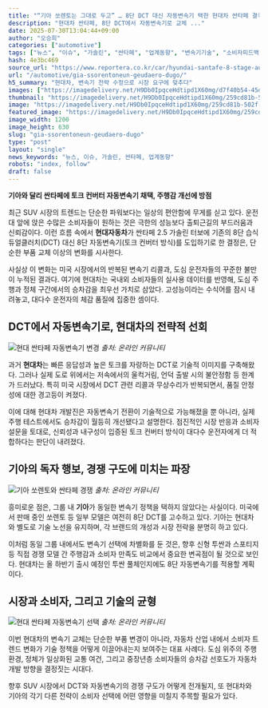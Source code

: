 ```yaml
---
title: "“기아 쏘렌토는 그대로 두고” … 8단 DCT 대신 자동변속기 택한 현대차 싼타페 결국 결단 내렸다"
description: "현대차 싼타페, 8단 DCT에서 자동변속기로 교체 ..."
date: 2025-07-30T13:04:44+09:00
author: "오승희"
categories: ["automotive"]
tags: ["뉴스", "이슈", "가솔린", "싼타페", "업계동향", "변속기기술", "소비자피드백"]
hash: 4e3bc469
source_url: "https://www.reportera.co.kr/car/hyundai-santafe-8-stage-automatic-transmission/"
url: "/automotive/gia-ssorentoneun-geudaero-dugo/"
h5_summary: "현대차, 변속기 전략 수정으로 시장 요구에 맞추다"
images: ["https://imagedelivery.net/H9Db0IpqceHdtipd1X60mg/d7f40b54-45d1-4bac-6bec-4df2f53b2700/public", "https://imagedelivery.net/H9Db0IpqceHdtipd1X60mg/965c40ce-f7f7-45a0-ea6b-0833cc59d800/public", "https://imagedelivery.net/H9Db0IpqceHdtipd1X60mg/4b05f442-46eb-470c-a9f9-3e7e20775700/public", "https://imagedelivery.net/H9Db0IpqceHdtipd1X60mg/259cd81b-502f-4a9d-42b9-b6abea927a00/public"]
thumbnail: "https://imagedelivery.net/H9Db0IpqceHdtipd1X60mg/259cd81b-502f-4a9d-42b9-b6abea927a00/public"
image: "https://imagedelivery.net/H9Db0IpqceHdtipd1X60mg/259cd81b-502f-4a9d-42b9-b6abea927a00/public"
featured_image: "https://imagedelivery.net/H9Db0IpqceHdtipd1X60mg/259cd81b-502f-4a9d-42b9-b6abea927a00/public"
image_width: 1200
image_height: 630
slug: "gia-ssorentoneun-geudaero-dugo"
type: "post"
layout: "single"
news_keywords: "뉴스, 이슈, 가솔린, 싼타페, 업계동향"
robots: "index, follow"
draft: false
---
```


**기아와 달리 싼타페에 토크 컨버터 자동변속기 채택, 주행감 개선에 방점**

최근 SUV 시장의 트렌드는 단순한 파워보다는 일상의 편안함에 무게를 싣고 있다. 운전대 앞에 앉은 수많은 소비자들이 원하는 것은 극한의 성능보다 출퇴근길의 부드러움과 신뢰감이다. 이런 흐름 속에서 **현대자동차**가 싼타페 2.5 가솔린 터보에 기존의 8단 습식 듀얼클러치(DCT) 대신 8단 자동변속기(토크 컨버터 방식)를 도입하기로 한 결정은, 단순한 부품 교체 이상의 변화를 시사한다.

사실상 이 변화는 미국 시장에서의 반복된 변속기 리콜과, 도심 운전자들의 꾸준한 불만이 누적된 결과다. 여기에 현대차는 국내외 소비자들의 실사용 데이터를 반영해, 도심 주행과 정체 구간에서의 승차감을 최우선 가치로 삼았다. 고성능이라는 수식어를 잠시 내려놓고, 대다수 운전자의 체감 품질에 집중한 셈이다.

## DCT에서 자동변속기로, 현대차의 전략적 선회

![현대 싼타페 자동변속기 변경](https://imagedelivery.net/H9Db0IpqceHdtipd1X60mg/d7f40b54-45d1-4bac-6bec-4df2f53b2700/public)
*출처: 온라인 커뮤니티*


과거 **현대차**는 빠른 응답성과 높은 토크를 자랑하는 DCT로 기술적 이미지를 구축해왔다. 그러나 실제 도로 위에서는 저속에서의 울컥거림, 언덕 출발 시의 불안정함 등 한계가 드러났다. 특히 미국 시장에서 DCT 관련 리콜과 무상수리가 반복되면서, 품질 안정성에 대한 경고등이 켜졌다.

이에 대해 현대차 개발진은 자동변속기 전환이 기술적으로 가능해졌을 뿐 아니라, 실제 주행 테스트에서도 승차감이 월등히 개선됐다고 설명한다. 점진적인 시장 반응과 소비자 설문을 토대로, 신뢰성과 내구성이 입증된 토크 컨버터 방식이 대다수 운전자에게 더 적합하다는 판단이 내려졌다.

## 기아의 독자 행보, 경쟁 구도에 미치는 파장

![기아 쏘렌토와 싼타페 경쟁](https://imagedelivery.net/H9Db0IpqceHdtipd1X60mg/965c40ce-f7f7-45a0-ea6b-0833cc59d800/public)
*출처: 온라인 커뮤니티*


흥미로운 점은, 그룹 내 **기아**가 동일한 변속기 정책을 택하지 않았다는 사실이다. 미국에서 판매 중인 쏘렌토 등 일부 모델은 여전히 8단 DCT를 고수하고 있다. 기아는 현대차와 별도로 기술 노선을 유지하며, 각 브랜드의 개성과 시장 전략을 분명히 하고 있다.

이처럼 동일 그룹 내에서도 변속기 선택에 차별화를 둔 것은, 향후 신형 투싼과 스포티지 등 직접 경쟁 모델 간 주행감과 소비자 만족도 비교에서 중요한 변곡점이 될 것으로 보인다. 현대차는 올 하반기 출시 예정인 투싼 풀체인지에도 8단 자동변속기를 적용할 계획이다.

## 시장과 소비자, 그리고 기술의 균형

![현대 싼타페 자동변속기 선택](https://imagedelivery.net/H9Db0IpqceHdtipd1X60mg/4b05f442-46eb-470c-a9f9-3e7e20775700/public)
*출처: 온라인 커뮤니티*


이번 현대차의 변속기 교체는 단순한 부품 변경이 아니라, 자동차 산업 내에서 소비자 트렌드 변화가 기술 정책을 어떻게 이끌어내는지 보여주는 대표 사례다. 도심 위주의 주행 환경, 정체가 일상화된 교통 여건, 그리고 중장년층 소비자들의 승차감 선호도가 자동차 개발 방향을 결정짓는 시대다.

향후 SUV 시장에서 DCT와 자동변속기의 경쟁 구도가 어떻게 전개될지, 또 현대차와 기아의 각기 다른 전략이 소비자 선택에 어떤 영향을 미칠지 주목할 필요가 있다.
